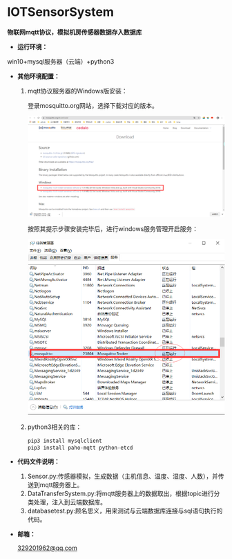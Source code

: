 # IOTSensorSystem
**物联网mqtt协议，模拟机房传感器数据存入数据库**

+ **运行环境：**

win10+mysql服务器（云端）+python3

+ **其他环境配置：**

  1. mqtt协议服务器的Windows版安装：

     登录mosquitto.org网站，选择下载对应的版本。

     ![](pic\01.png)

     按照其提示步骤安装完毕后，进行windows服务管理开启服务：

     ![](pic\02.png)

  2. python3相关的库：

     ```shell
     pip3 install mysqlclient
     pip3 install paho-mqtt python-etcd
     ```

     

+ **代码文件说明：**

  1. Sensor.py:传感器模拟，生成数据（主机信息、温度、湿度、人数），并传送到mqtt服务器上。
  2. DataTransferSystem.py:将mqtt服务器上的数据取出，根据topic进行分类处理，注入到云端数据库。
  3. databasetest.py:顾名思义，用来测试与云端数据库连接与sql语句执行的代码。

+ **邮箱：**

  329201962@qq.com

  





